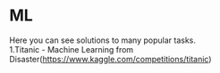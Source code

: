 # ML
Here you can see solutions to many popular tasks.  
1.Titanic - Machine Learning from Disaster(https://www.kaggle.com/competitions/titanic)
